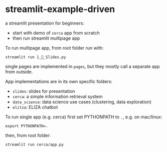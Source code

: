 # streamlit-example-driven

a streamlit presentation for beginners:
- start with demo of `cerca` app from scratch
- then run streamlit multipage app

To run multipage app, from root folder run with:
```
streamlit run 1_🎈_Slides.py
```
single pages are implemented in `pages`,
but they mostly call a separate app from outside.

App implementations are in its own specific folders:
- `slides`: slides for presentation
- `cerca`: a simple information retrieval system
- `data_science`: data science use cases (clustering, data exploration)
- `elitza`: ELIZA chatbot

To run single app (e.g. cerca) first set PYTHONPATH to `.`,
e.g. on mac/linux:
```
export PYTHONPATH=.
```

then, from root folder:
```
streamlit run cerca/app.py
```
